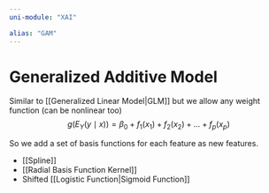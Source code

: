 ```yaml
---
uni-module: "XAI"

alias: "GAM"
---
```


# Generalized Additive Model

Similar to [[Generalized Linear Model|GLM]] but we allow any weight function (can be nonlinear too)
$$g\left(E_Y(y \mid x)\right)=\beta_0+f_1\left(x_1\right)+f_2\left(x_2\right)+\ldots+f_p\left(x_p\right)$$

So we add a set of basis functions for each feature as new features.

- [[Spline]]
- [[Radial Basis Function Kernel]]
- Shifted [[Logistic Function|Sigmoid Function]]
